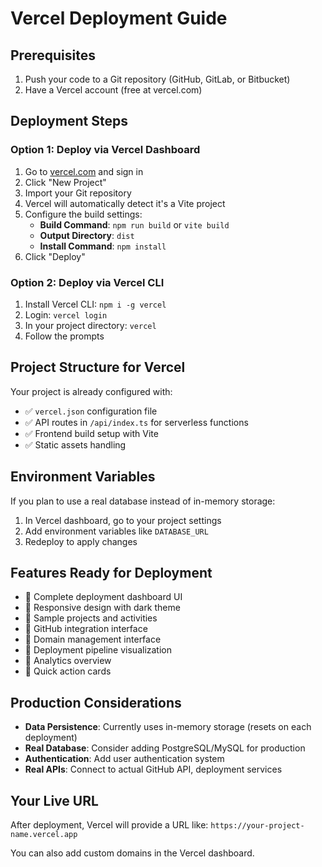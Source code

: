 # Vercel Deployment Guide

## Prerequisites
1. Push your code to a Git repository (GitHub, GitLab, or Bitbucket)
2. Have a Vercel account (free at vercel.com)

## Deployment Steps

### Option 1: Deploy via Vercel Dashboard
1. Go to [vercel.com](https://vercel.com) and sign in
2. Click "New Project"
3. Import your Git repository
4. Vercel will automatically detect it's a Vite project
5. Configure the build settings:
   - **Build Command**: `npm run build` or `vite build`
   - **Output Directory**: `dist`
   - **Install Command**: `npm install`
6. Click "Deploy"

### Option 2: Deploy via Vercel CLI
1. Install Vercel CLI: `npm i -g vercel`
2. Login: `vercel login`
3. In your project directory: `vercel`
4. Follow the prompts

## Project Structure for Vercel
Your project is already configured with:
- ✅ `vercel.json` configuration file
- ✅ API routes in `/api/index.ts` for serverless functions
- ✅ Frontend build setup with Vite
- ✅ Static assets handling

## Environment Variables
If you plan to use a real database instead of in-memory storage:
1. In Vercel dashboard, go to your project settings
2. Add environment variables like `DATABASE_URL`
3. Redeploy to apply changes

## Features Ready for Deployment
- 🎯 Complete deployment dashboard UI
- 🎯 Responsive design with dark theme
- 🎯 Sample projects and activities
- 🎯 GitHub integration interface
- 🎯 Domain management interface
- 🎯 Deployment pipeline visualization
- 🎯 Analytics overview
- 🎯 Quick action cards

## Production Considerations
- **Data Persistence**: Currently uses in-memory storage (resets on each deployment)
- **Real Database**: Consider adding PostgreSQL/MySQL for production
- **Authentication**: Add user authentication system
- **Real APIs**: Connect to actual GitHub API, deployment services

## Your Live URL
After deployment, Vercel will provide a URL like:
`https://your-project-name.vercel.app`

You can also add custom domains in the Vercel dashboard.